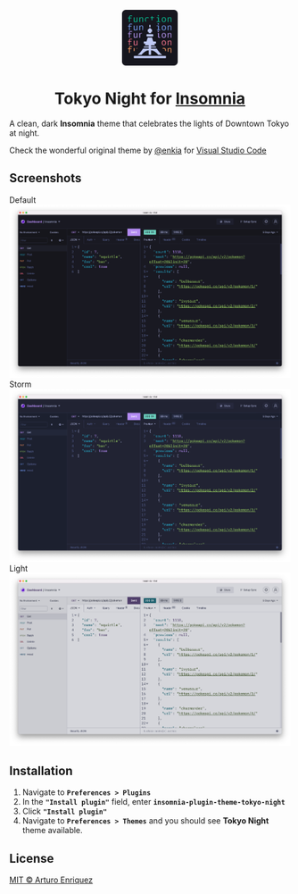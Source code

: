 <p align="center">
  <img src="./images/icon.svg" width=100/>
</p>

<h1 align="center">Tokyo Night for <a href="https://insomnia.rest/">Insomnia</a></h1>

A clean, dark **Insomnia** theme that celebrates the lights of Downtown Tokyo at night.

Check the wonderful original theme by [@enkia](https://github.com/enkia/) for [Visual Studio Code](https://marketplace.visualstudio.com/items?itemName=enkia.tokyo-night)

## Screenshots

Default
![Tokyo Night Dark](./images/dark.png)
Storm
![Tokyo Night Storm](./images/storm.png)
Light
![Tokyo Night Light](./images/light.png)

## Installation

1. Navigate to **`Preferences > Plugins`**
2. In the **`"Install plugin"`** field, enter **`insomnia-plugin-theme-tokyo-night`**
3. Click **`"Install plugin"`**
4. Navigate to **`Preferences > Themes`** and you should see **Tokyo Night** theme available.

## License

[MIT © Arturo Enriquez](https://github.com/arturoeh/tokyo-night-insomnia/blob/main/LICENSE)

